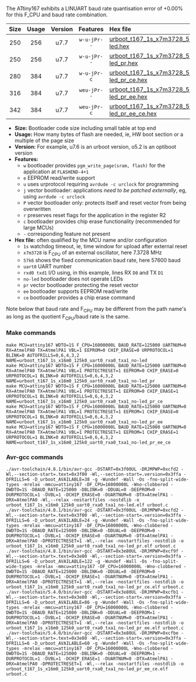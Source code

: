 The ATtiny167 exhibits a LINUART baud rate quantisation error of +0.00% for this F_CPU and baud rate combination.

|Size|Usage|Version|Features|Hex file|
|:-:|:-:|:-:|:-:|:--|
|250|256|u7.7|`w-u-jPr--`|[urboot_t167_1s_x7m3728_57k6_uart0_rxa0_txa1_no-led.hex](https://raw.githubusercontent.com/stefanrueger/urboot.hex/main/mcus/attiny167/watchdog_1_s/external_oscillator/%2B7m372800_hz/%2B%2B57k6_baud/uart0_rxa0_txa1/no-led/urboot_t167_1s_x7m3728_57k6_uart0_rxa0_txa1_no-led.hex)|
|250|256|u7.7|`w-u-jPr--`|[urboot_t167_1s_x7m3728_57k6_uart0_rxa0_txa1_no-led_pr.hex](https://raw.githubusercontent.com/stefanrueger/urboot.hex/main/mcus/attiny167/watchdog_1_s/external_oscillator/%2B7m372800_hz/%2B%2B57k6_baud/uart0_rxa0_txa1/no-led/urboot_t167_1s_x7m3728_57k6_uart0_rxa0_txa1_no-led_pr.hex)|
|280|384|u7.7|`w-u-jPr-c`|[urboot_t167_1s_x7m3728_57k6_uart0_rxa0_txa1_no-led_pr_ce.hex](https://raw.githubusercontent.com/stefanrueger/urboot.hex/main/mcus/attiny167/watchdog_1_s/external_oscillator/%2B7m372800_hz/%2B%2B57k6_baud/uart0_rxa0_txa1/no-led/urboot_t167_1s_x7m3728_57k6_uart0_rxa0_txa1_no-led_pr_ce.hex)|
|316|384|u7.7|`weu-jPr--`|[urboot_t167_1s_x7m3728_57k6_uart0_rxa0_txa1_no-led_pr_ee.hex](https://raw.githubusercontent.com/stefanrueger/urboot.hex/main/mcus/attiny167/watchdog_1_s/external_oscillator/%2B7m372800_hz/%2B%2B57k6_baud/uart0_rxa0_txa1/no-led/urboot_t167_1s_x7m3728_57k6_uart0_rxa0_txa1_no-led_pr_ee.hex)|
|342|384|u7.7|`weu-jPr-c`|[urboot_t167_1s_x7m3728_57k6_uart0_rxa0_txa1_no-led_pr_ee_ce.hex](https://raw.githubusercontent.com/stefanrueger/urboot.hex/main/mcus/attiny167/watchdog_1_s/external_oscillator/%2B7m372800_hz/%2B%2B57k6_baud/uart0_rxa0_txa1/no-led/urboot_t167_1s_x7m3728_57k6_uart0_rxa0_txa1_no-led_pr_ee_ce.hex)|

- **Size:** Bootloader code size including small table at top end
- **Usage:** How many bytes of flash are needed, ie, HW boot section or a multiple of the page size
- **Version:** For example, u7.6 is an urboot version, o5.2 is an optiboot version
- **Features:**
  + `w` bootloader provides `pgm_write_page(sram, flash)` for the application at `FLASHEND-4+1`
  + `e` EEPROM read/write support
  + `u` uses urprotocol requiring `avrdude -c urclock` for programming
  + `j` vector bootloader: applications *need to be patched externally*, eg, using `avrdude -c urclock`
  + `P` vector bootloader only: protects itself and reset vector from being overwritten
  + `r` preserves reset flags for the application in the register R2
  + `c` bootloader provides chip erase functionality (recommended for large MCUs)
  + `-` corresponding feature not present
- **Hex file:** often qualified by the MCU name and/or configuration
  + `1s` watchdog timeout, ie, time window for upload after external reset
  + `x7m3728` is F<sub>CPU</sub> of an external oscillator, here 7.3728 MHz
  + `57k6` shows the fixed communication baud rate, here 57600 baud
  + `uart0` UART number
  + `rxd0 txd1` I/O using, in this example, lines RX `D0` and TX `D1`
  + `no-led` bootloader does not operate LEDs
  + `pr` vector bootloader protecting the reset vector
  + `ee` bootloader supports EEPROM read/write
  + `ce` bootloader provides a chip erase command


Note below that baud rate and F<sub>CPU</sub> may be different from the path name's as long as the quotient F<sub>CPU</sub>/baud rate is the same.

### Make commands
```
make MCU=attiny167 WDTO=1S F_CPU=16000000L BAUD_RATE=125000 UARTNUM=0 RX=AtmelPA0 TX=AtmelPA1 VBL=1 EEPROM=0 CHIP_ERASE=0 URPROTOCOL=1 BLINK=0 AUTOFRILLS=0,6,4,3,2 NAME=urboot_t167_1s_x16m0_125k0_uart0_rxa0_txa1_no-led
make MCU=attiny167 WDTO=1S F_CPU=16000000L BAUD_RATE=125000 UARTNUM=0 RX=AtmelPA0 TX=AtmelPA1 VBL=1 PROTECTRESET=1 EEPROM=0 CHIP_ERASE=0 URPROTOCOL=1 BLINK=0 AUTOFRILLS=0,6,4,3,2 NAME=urboot_t167_1s_x16m0_125k0_uart0_rxa0_txa1_no-led_pr
make MCU=attiny167 WDTO=1S F_CPU=16000000L BAUD_RATE=125000 UARTNUM=0 RX=AtmelPA0 TX=AtmelPA1 VBL=1 PROTECTRESET=1 EEPROM=0 CHIP_ERASE=1 URPROTOCOL=1 BLINK=0 AUTOFRILLS=0,6,4,3,2 NAME=urboot_t167_1s_x16m0_125k0_uart0_rxa0_txa1_no-led_pr_ce
make MCU=attiny167 WDTO=1S F_CPU=16000000L BAUD_RATE=125000 UARTNUM=0 RX=AtmelPA0 TX=AtmelPA1 VBL=1 PROTECTRESET=1 EEPROM=1 CHIP_ERASE=0 URPROTOCOL=1 BLINK=0 AUTOFRILLS=0,6,4,3,2 NAME=urboot_t167_1s_x16m0_125k0_uart0_rxa0_txa1_no-led_pr_ee
make MCU=attiny167 WDTO=1S F_CPU=16000000L BAUD_RATE=125000 UARTNUM=0 RX=AtmelPA0 TX=AtmelPA1 VBL=1 PROTECTRESET=1 EEPROM=1 CHIP_ERASE=1 URPROTOCOL=1 BLINK=0 AUTOFRILLS=0,6,4,3,2 NAME=urboot_t167_1s_x16m0_125k0_uart0_rxa0_txa1_no-led_pr_ee_ce
```

### Avr-gcc commands
```
./avr-toolchain/4.8.1/bin/avr-gcc -DSTART=0x3f00UL -DRJMPWP=0xcfd2 -Wl,--section-start=.text=0x3f00 -Wl,--section-start=.version=0x3ffa -DFRILLS=6 -D_urboot_AVAILABLE=38 -g -Wundef -Wall -Os -fno-split-wide-types -mrelax -mmcu=attiny167 -DF_CPU=16000000L -Wno-clobbered -DWDTO=1S -DBAUD_RATE=125000 -DBLINK=0 -DDUAL=0 -DEEPROM=0 -DURPROTOCOL=1 -DVBL=1 -DCHIP_ERASE=0 -DUARTNUM=0 -DTX=AtmelPA1 -DRX=AtmelPA0 -Wl,--relax -nostartfiles -nostdlib -o urboot_t167_1s_x16m0_125k0_uart0_rxa0_txa1_no-led.elf urboot.c
./avr-toolchain/4.8.1/bin/avr-gcc -DSTART=0x3f00UL -DRJMPWP=0xcfd2 -Wl,--section-start=.text=0x3f00 -Wl,--section-start=.version=0x3ffa -DFRILLS=6 -D_urboot_AVAILABLE=24 -g -Wundef -Wall -Os -fno-split-wide-types -mrelax -mmcu=attiny167 -DF_CPU=16000000L -Wno-clobbered -DWDTO=1S -DBAUD_RATE=125000 -DBLINK=0 -DDUAL=0 -DEEPROM=0 -DURPROTOCOL=1 -DVBL=1 -DCHIP_ERASE=0 -DUARTNUM=0 -DTX=AtmelPA1 -DRX=AtmelPA0 -DPROTECTRESET=1 -Wl,--relax -nostartfiles -nostdlib -o urboot_t167_1s_x16m0_125k0_uart0_rxa0_txa1_no-led_pr.elf urboot.c
./avr-toolchain/4.8.1/bin/avr-gcc -DSTART=0x3e80UL -DRJMPWP=0xcf9f -Wl,--section-start=.text=0x3e80 -Wl,--section-start=.version=0x3ffa -DFRILLS=6 -D_urboot_AVAILABLE=122 -g -Wundef -Wall -Os -fno-split-wide-types -mrelax -mmcu=attiny167 -DF_CPU=16000000L -Wno-clobbered -DWDTO=1S -DBAUD_RATE=125000 -DBLINK=0 -DDUAL=0 -DEEPROM=0 -DURPROTOCOL=1 -DVBL=1 -DCHIP_ERASE=1 -DUARTNUM=0 -DTX=AtmelPA1 -DRX=AtmelPA0 -DPROTECTRESET=1 -Wl,--relax -nostartfiles -nostdlib -o urboot_t167_1s_x16m0_125k0_uart0_rxa0_txa1_no-led_pr_ce.elf urboot.c
./avr-toolchain/5.4.0/bin/avr-gcc -DSTART=0x3e80UL -DRJMPWP=0xcfb1 -Wl,--section-start=.text=0x3e80 -Wl,--section-start=.version=0x3ffa -DFRILLS=6 -D_urboot_AVAILABLE=86 -g -Wundef -Wall -Os -fno-split-wide-types -mrelax -mmcu=attiny167 -DF_CPU=16000000L -Wno-clobbered -DWDTO=1S -DBAUD_RATE=125000 -DBLINK=0 -DDUAL=0 -DEEPROM=1 -DURPROTOCOL=1 -DVBL=1 -DCHIP_ERASE=0 -DUARTNUM=0 -DTX=AtmelPA1 -DRX=AtmelPA0 -DPROTECTRESET=1 -Wl,--relax -nostartfiles -nostdlib -o urboot_t167_1s_x16m0_125k0_uart0_rxa0_txa1_no-led_pr_ee.elf urboot.c
./avr-toolchain/5.4.0/bin/avr-gcc -DSTART=0x3e80UL -DRJMPWP=0xcfbe -Wl,--section-start=.text=0x3e80 -Wl,--section-start=.version=0x3ffa -DFRILLS=6 -D_urboot_AVAILABLE=60 -g -Wundef -Wall -Os -fno-split-wide-types -mrelax -mmcu=attiny167 -DF_CPU=16000000L -Wno-clobbered -DWDTO=1S -DBAUD_RATE=125000 -DBLINK=0 -DDUAL=0 -DEEPROM=1 -DURPROTOCOL=1 -DVBL=1 -DCHIP_ERASE=1 -DUARTNUM=0 -DTX=AtmelPA1 -DRX=AtmelPA0 -DPROTECTRESET=1 -Wl,--relax -nostartfiles -nostdlib -o urboot_t167_1s_x16m0_125k0_uart0_rxa0_txa1_no-led_pr_ee_ce.elf urboot.c
```

